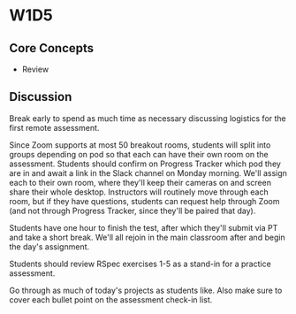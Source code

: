 # W1D5

## Core Concepts

- Review

## Discussion

Break early to spend as much time as necessary discussing logistics for the first remote assessment.

Since Zoom supports at most 50 breakout rooms, students will split into groups depending on pod so that each can have their own room on the assessment. Students should confirm on Progress Tracker which pod they are in and await a link in the Slack channel on Monday morning. We'll assign each to their own room, where they'll keep their cameras on and screen share their whole desktop. Instructors will routinely move through each room, but if they have questions, students can request help through Zoom (and not through Progress Tracker, since they'll be paired that day).

Students have one hour to finish the test, after which they'll submit via PT and take a short break. We'll all rejoin in the main classroom after and begin the day's assignment.

Students should review RSpec exercises 1-5 as a stand-in for a practice assessment.

Go through as much of today's projects as students like. Also make sure to cover each bullet point on the assessment check-in list.